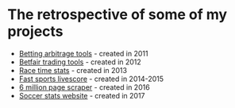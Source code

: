 # The retrospective of some of my projects

* [Betting arbitrage tools](https://github.com/stumm148/projects/blob/main/Betting%20arbitrage%20tools.md) - created in 2011
* [Betfair trading tools](https://github.com/stumm148/projects/blob/main/Betfair%20trading%20tools.md) - created in 2012
* [Race time stats](https://github.com/stumm148/projects/blob/main/Race%20time%20stats.md) - created in 2013
* [Fast sports livescore](https://github.com/stumm148/projects/blob/main/Fast%20sports%20livescore.md) - created in 2014-2015
* [6 million page scraper](https://github.com/stumm148/projects/blob/main/6%20million%20page%20scraper.md) - created in 2016
* [Soccer stats website](https://github.com/stumm148/projects/blob/main/Soccer%20stats%20website.md) - created in 2017
